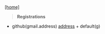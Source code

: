 [[home]](../../../../home.html) 

> **Registrations**

- github(gmail.address) [address](https://github.com/) + default(g)
